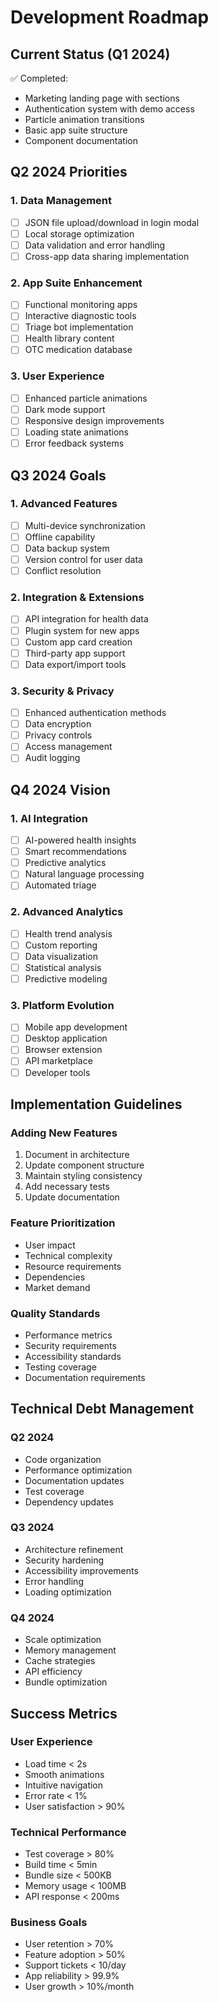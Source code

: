 # Development Roadmap

## Current Status (Q1 2024)
✅ Completed:
- Marketing landing page with sections
- Authentication system with demo access
- Particle animation transitions
- Basic app suite structure
- Component documentation

## Q2 2024 Priorities

### 1. Data Management
- [ ] JSON file upload/download in login modal
- [ ] Local storage optimization
- [ ] Data validation and error handling
- [ ] Cross-app data sharing implementation

### 2. App Suite Enhancement
- [ ] Functional monitoring apps
- [ ] Interactive diagnostic tools
- [ ] Triage bot implementation
- [ ] Health library content
- [ ] OTC medication database

### 3. User Experience
- [ ] Enhanced particle animations
- [ ] Dark mode support
- [ ] Responsive design improvements
- [ ] Loading state animations
- [ ] Error feedback systems

## Q3 2024 Goals

### 1. Advanced Features
- [ ] Multi-device synchronization
- [ ] Offline capability
- [ ] Data backup system
- [ ] Version control for user data
- [ ] Conflict resolution

### 2. Integration & Extensions
- [ ] API integration for health data
- [ ] Plugin system for new apps
- [ ] Custom app card creation
- [ ] Third-party app support
- [ ] Data export/import tools

### 3. Security & Privacy
- [ ] Enhanced authentication methods
- [ ] Data encryption
- [ ] Privacy controls
- [ ] Access management
- [ ] Audit logging

## Q4 2024 Vision

### 1. AI Integration
- [ ] AI-powered health insights
- [ ] Smart recommendations
- [ ] Predictive analytics
- [ ] Natural language processing
- [ ] Automated triage

### 2. Advanced Analytics
- [ ] Health trend analysis
- [ ] Custom reporting
- [ ] Data visualization
- [ ] Statistical analysis
- [ ] Predictive modeling

### 3. Platform Evolution
- [ ] Mobile app development
- [ ] Desktop application
- [ ] Browser extension
- [ ] API marketplace
- [ ] Developer tools

## Implementation Guidelines

### Adding New Features
1. Document in architecture
2. Update component structure
3. Maintain styling consistency
4. Add necessary tests
5. Update documentation

### Feature Prioritization
- User impact
- Technical complexity
- Resource requirements
- Dependencies
- Market demand

### Quality Standards
- Performance metrics
- Security requirements
- Accessibility standards
- Testing coverage
- Documentation requirements

## Technical Debt Management

### Q2 2024
- Code organization
- Performance optimization
- Documentation updates
- Test coverage
- Dependency updates

### Q3 2024
- Architecture refinement
- Security hardening
- Accessibility improvements
- Error handling
- Loading optimization

### Q4 2024
- Scale optimization
- Memory management
- Cache strategies
- API efficiency
- Bundle optimization

## Success Metrics

### User Experience
- Load time < 2s
- Smooth animations
- Intuitive navigation
- Error rate < 1%
- User satisfaction > 90%

### Technical Performance
- Test coverage > 80%
- Build time < 5min
- Bundle size < 500KB
- Memory usage < 100MB
- API response < 200ms

### Business Goals
- User retention > 70%
- Feature adoption > 50%
- Support tickets < 10/day
- App reliability > 99.9%
- User growth > 10%/month
